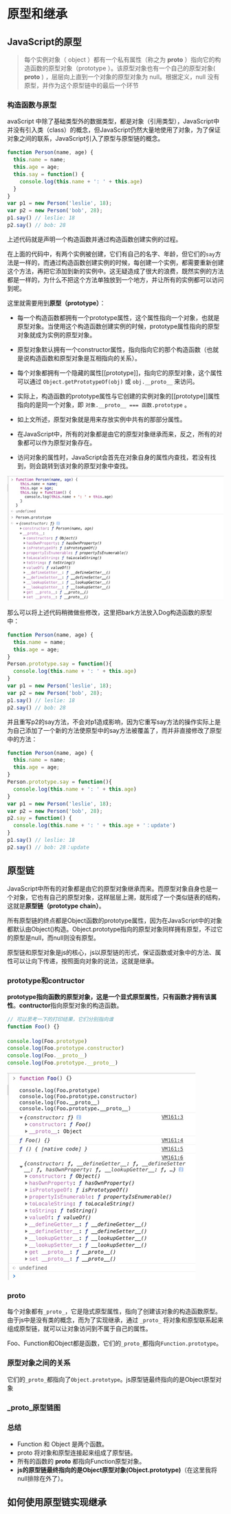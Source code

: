 # 原型和继承



## JavaScript的原型

> 每个实例对象（ object ）都有一个私有属性（称之为 __proto__ ）指向它的构造函数的原型对象（prototype ）。该原型对象也有一个自己的原型对象( __proto__ ) ，层层向上直到一个对象的原型对象为 null。根据定义，null 没有原型，并作为这个原型链中的最后一个环节

### 构造函数与原型

avaScript 中除了基础类型外的数据类型，都是对象（引用类型），JavaScript中并没有引入类（class）的概念，但JavaScript仍然大量地使用了对象，为了保证对象之间的联系，JavaScript引入了原型与原型链的概念。

```javascript
function Person(name, age) {
  this.name = name;
  this.age = age;
  this.say = function() {
    console.log(this.name + ': ' + this.age)
  }
}
var p1 = new Person('leslie', 18);
var p2 = new Person('bob', 28);
p1.say() // leslie: 18
p2.say() // bob: 28
```

上述代码就是声明一个构造函数并通过构造函数创建实例的过程。

在上面的代码中，有两个实例被创建，它们有自己的名字、年龄，但它们的`say`方法是一样的，而通过构造函数创建实例的时候，每创建一个实例，都需要重新创建这个方法，再把它添加到新的实例中。这无疑造成了很大的浪费，既然实例的方法都是一样的，为什么不把这个方法单独放到一个地方，并让所有的实例都可以访问到呢。

这里就需要用到**原型（prototype）**：

- 每一个构造函数都拥有一个prototype属性，这个属性指向一个对象，也就是原型对象。当使用这个构造函数创建实例的时候，prototype属性指向的原型对象就成为实例的原型对象。

- 原型对象默认拥有一个constructor属性，指向指向它的那个构造函数（也就是说构造函数和原型对象是互相指向的关系）。

- 每个对象都拥有一个隐藏的属性[[prototype]]，指向它的原型对象，这个属性可以通过 `Object.getPrototypeOf(obj)` 或 `obj.__proto__` 来访问。

- 实际上，构造函数的prototype属性与它创建的实例对象的[[prototype]]属性指向的是同一个对象，即 `对象.__proto__ === 函数.prototype` 。

- 如上文所述，原型对象就是用来存放实例中共有的那部分属性。

- 在JavaScript中，所有的对象都是由它的原型对象继承而来，反之，所有的对象都可以作为原型对象存在。

- 访问对象的属性时，JavaScript会首先在对象自身的属性内查找，若没有找到，则会跳转到该对象的原型对象中查找。

![avatar](./img/prototype1.png)

那么可以将上述代码稍微做些修改，这里把bark方法放入Dog构造函数的原型中：

```javascript
function Person(name, age) {
  this.name = name;
  this.age = age;
}
Person.prototype.say = function(){
  console.log(this.name + ': ' + this.age)
}
var p1 = new Person('leslie', 18);
var p2 = new Person('bob', 28);
p1.say() // leslie: 18
p2.say() // bob: 28
```

并且重写p2的say方法，不会对p1造成影响，因为它重写say方法的操作实际上是为自己添加了一个新的方法使原型中的say方法被覆盖了，而并非直接修改了原型中的方法：

```javascript
function Person(name, age) {
  this.name = name;
  this.age = age;
}
Person.prototype.say = function(){
  console.log(this.name + ': ' + this.age)
}
var p1 = new Person('leslie', 18);
var p2 = new Person('bob', 28);
p2.say = function() {
  console.log(this.name + ': ' + this.age + '：update')
}
p1.say() // leslie: 18
p2.say() // bob: 28：update
```



## 原型链

JavaScript中所有的对象都是由它的原型对象继承而来。而原型对象自身也是一个对象，它也有自己的原型对象，这样层层上溯，就形成了一个类似链表的结构，这就是**原型链（prototype chain）**。

所有原型链的终点都是Object函数的prototype属性，因为在JavaScript中的对象都默认由Object()构造。Object.prototype指向的原型对象同样拥有原型，不过它的原型是null，而null则没有原型。

原型链和原型对象是js的核心，js以原型链的形式，保证函数或对象中的方法、属性可以让向下传递，按照面向对象的说法，这就是继承。

### prototype和contructor

**prototype指向函数的原型对象，这是一个显式原型属性，只有函数才拥有该属性**。**contructor**指向原型对象的构造函数。

```javascript
// 可以思考一下的打印结果，它们分别指向谁
function Foo() {}

console.log(Foo.prototype)
console.log(Foo.prototype.constructor)
console.log(Foo.__proto__)
console.log(Foo.prototype.__proto__)
```

![avatar](./img/prototype2.png)

### proto

每个对象都有`_proto_`，它是隐式原型属性，指向了创建该对象的构造函数原型。由于js中是没有类的概念，而为了实现继承，通过 `_proto_` 将对象和原型联系起来组成原型链，就可以让对象访问到不属于自己的属性。

Foo、Function和Object都是函数，它们的`_proto_`都指向`Function.prototype`。

### 原型对象之间的关系

它们的`_proto_`都指向了`Object.prototype`。js原型链最终指向的是Object原型对象

### _proto_原型链图

### 总结

- Function 和 Object 是两个函数。
- proto 将对象和原型连接起来组成了原型链。
- 所有的函数的 **proto** 都指向Function原型对象。
- **js的原型链最终指向的是Object原型对象(Object.prototype)**（在这里我将null排除在外了）。

## 如何使用原型链实现继承

